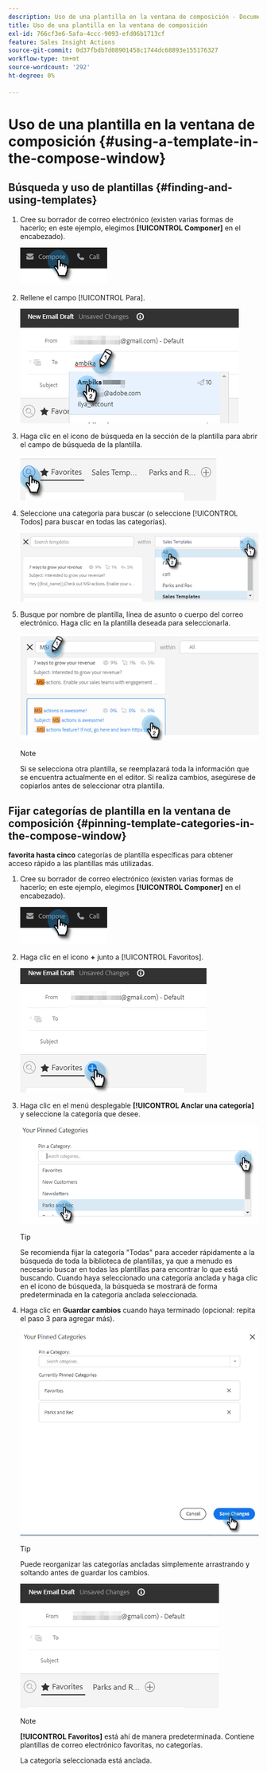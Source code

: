 ```yaml
---
description: Uso de una plantilla en la ventana de composición - Documentos de Marketo - Documentación del producto
title: Uso de una plantilla en la ventana de composición
exl-id: 766cf3e6-5afa-4ccc-9093-efd06b1713cf
feature: Sales Insight Actions
source-git-commit: 0d37fbdb7d08901458c1744dc68893e155176327
workflow-type: tm+mt
source-wordcount: '292'
ht-degree: 0%

---
```


# Uso de una plantilla en la ventana de composición {#using-a-template-in-the-compose-window}

## Búsqueda y uso de plantillas {#finding-and-using-templates}

1. Cree su borrador de correo electrónico (existen varias formas de hacerlo; en este ejemplo, elegimos **[!UICONTROL Componer]** en el encabezado).

   ![](assets/using-a-template-in-the-compose-window-1.png)

1. Rellene el campo [!UICONTROL Para].

   ![](assets/using-a-template-in-the-compose-window-2.png)

1. Haga clic en el icono de búsqueda en la sección de la plantilla para abrir el campo de búsqueda de la plantilla.

   ![](assets/using-a-template-in-the-compose-window-3.png)

1. Seleccione una categoría para buscar (o seleccione [!UICONTROL Todos] para buscar en todas las categorías).

   ![](assets/using-a-template-in-the-compose-window-4.png)

1. Busque por nombre de plantilla, línea de asunto o cuerpo del correo electrónico. Haga clic en la plantilla deseada para seleccionarla.

   ![](assets/using-a-template-in-the-compose-window-5.png)

   >[!NOTE]
   >
   >Si se selecciona otra plantilla, se reemplazará toda la información que se encuentra actualmente en el editor. Si realiza cambios, asegúrese de copiarlos antes de seleccionar otra plantilla.

## Fijar categorías de plantilla en la ventana de composición {#pinning-template-categories-in-the-compose-window}

**favorita hasta cinco** categorías de plantilla específicas para obtener acceso rápido a las plantillas más utilizadas.

1. Cree su borrador de correo electrónico (existen varias formas de hacerlo; en este ejemplo, elegimos **[!UICONTROL Componer]** en el encabezado).

   ![](assets/using-a-template-in-the-compose-window-6.png)

1. Haga clic en el icono **+** junto a [!UICONTROL Favoritos].

   ![](assets/using-a-template-in-the-compose-window-7.png)

1. Haga clic en el menú desplegable **[!UICONTROL Anclar una categoría]** y seleccione la categoría que desee.

   ![](assets/using-a-template-in-the-compose-window-8.png)

   >[!TIP]
   >
   >Se recomienda fijar la categoría &quot;Todas&quot; para acceder rápidamente a la búsqueda de toda la biblioteca de plantillas, ya que a menudo es necesario buscar en todas las plantillas para encontrar lo que está buscando. Cuando haya seleccionado una categoría anclada y haga clic en el icono de búsqueda, la búsqueda se mostrará de forma predeterminada en la categoría anclada seleccionada.

1. Haga clic en **Guardar cambios** cuando haya terminado (opcional: repita el paso 3 para agregar más).

   ![](assets/using-a-template-in-the-compose-window-9.png)

   >[!TIP]
   >
   >Puede reorganizar las categorías ancladas simplemente arrastrando y soltando antes de guardar los cambios.

   ![](assets/using-a-template-in-the-compose-window-10.png)

   >[!NOTE]
   >
   >**[!UICONTROL Favoritos]** está ahí de manera predeterminada. Contiene plantillas de correo electrónico favoritas, no categorías.

   La categoría seleccionada está anclada.
